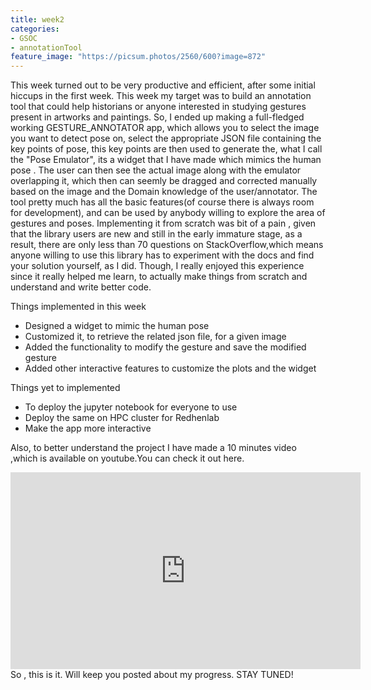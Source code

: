 ```yaml
---
title: week2
categories:
- GSOC
- annotationTool
feature_image: "https://picsum.photos/2560/600?image=872"
---
```

This week turned out to be very productive and efficient, after some initial hiccups in the first week. This week my target was to build an annotation tool that could help historians or anyone interested in studying gestures present in artworks and paintings. So, I ended up making a full-fledged working GESTURE_ANNOTATOR app, which allows you to select the image you want to detect pose on, select the appropriate JSON file containing the key points of pose, this key points are then used to generate the, what I call the "Pose Emulator", its a widget that I have made which mimics the human pose . The user can then see the actual image along with the emulator overlapping it, which then can seemly be dragged and corrected manually based on the image and the Domain knowledge of the user/annotator.
The tool pretty much has all the basic features(of course there is always room for development), and can be used by anybody willing to explore the area of gestures and poses.
Implementing it from scratch was bit of a pain , given that the library users are new and still in the early immature stage, as  a result, there  are only less than 70 questions  on StackOverflow,which means anyone willing  to use this library has to experiment with the docs and find your solution yourself, as I did. Though, I really enjoyed this experience since it really helped me learn, to actually make things from scratch and understand and write better code.


<p>Things  implemented in this week</p>
<ul>
    <li>Designed a widget to mimic the human pose</li>
    <li>Customized it, to retrieve the related json file, for a given image</li>
    <li>Added the functionality to modify the gesture and save the modified gesture </li>
    <li>Added other interactive features to customize the plots and the widget</li>
</ul>

<p>Things yet to implemented </p>
<ul>
<li>To deploy the jupyter notebook for everyone to use</li>
<li>Deploy the same on HPC cluster for Redhenlab</li>
<li>Make the app more interactive </li>


</ul>

Also, to better understand the project I have made a 10 minutes video ,which is available on youtube.You can check it out here.
<iframe width="560" height="315" src="https://www.youtube.com/embed/0LsNX_2JpUE" frameborder="0" allow="accelerometer; autoplay; encrypted-media; gyroscope; picture-in-picture" allowfullscreen></iframe>
So , this is it. Will keep you posted about my progress. STAY TUNED!
 
